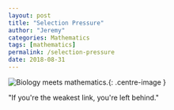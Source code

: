 ```yaml
---
layout: post
title: "Selection Pressure"
author: "Jeremy"
categories: Mathematics
tags: [mathematics]
permalink: /selection-pressure
date: 2018-08-31
---
```


![Biology meets mathematics.](https://res.cloudinary.com/dh3hm8pb7/image/upload/c_scale,q_auto:best,w_615/v1535318294/Selection_Pressure_No_colour.png){: .centre-image }

"If you're the weakest link, you're left behind."
